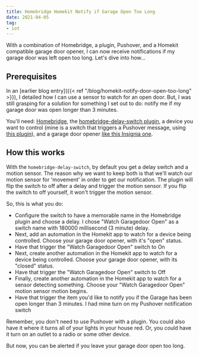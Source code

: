 ```yaml
---
title: Homebridge Homekit Notify if Garage Open Too Long
date: 2021-04-05
tag:
- iot
---
```

With a combination of Homebridge, a plugin, Pushover, and a Homekit compatible garage door opener, I can now receive notifications if my garage door was left open too long. Let's dive into how...

<!--more-->

## Prerequisites

In an [earlier blog entry]({{< ref "/blog/homekit-notify-door-open-too-long" >}}), I detailed how I can use a sensor to watch for an open door.  But, I was still grasping for a solution for something I set out to do: notify me if my garage door was open longer than 3 minutes.  

You'll need: [Homebridge](https://homebridge.io), the [homebridge-delay-switch plugin](https://www.npmjs.com/package/homebridge-delay-switch), a device you want to control (mine is a switch that triggers a Pushover message, using [this plugin](https://www.npmjs.com/package/homebridge-messenger)), and a garage door opener [like this Insignia one](https://www.bestbuy.com/site/insignia-wi-fi-garage-door-controller-for-apple-homekit-white/5933701.p?skuId=5933701).

## How this works

With the `homebridge-delay-switch`, by default you get a delay switch and a motion sensor.  The reason why we want to keep both is that we'll watch our motion sensor for 'movement' in order to get our notification. The plugin will flip the switch to off after a delay and trigger the motion sensor.  If you flip the switch to off yourself, it won't trigger the motion sensor.

So, this is what you do:

* Configure the switch to have a memorable name in the Homebridge plugin and choose a delay. I chose "Watch Garagedoor Open" as a switch name with 180000 millisecond (3 minute) delay.
* Next, add an automation in the Homekit app to watch for a device being controlled. Choose your garage door opener, with it's "open" status.
* Have that trigger the "Watch Garagedoor Open" switch to On
* Next, create another automation in the Homekit app to watch for a device being controlled.  Choose your garage door opener, with its "closed" status.
* Have that trigger the "Watch Garagedoor Open" switch to Off
* Finally, create another automation in the Homekit app to watch for a sensor detecting something.  Choose your "Watch Garagedoor Open" motion sensor motion begins.
* Have that trigger the item you'd like to notify you if the Garage has been open longer than 3 minutes. I had mine turn on my Pushover notification switch

Remember, you don't need to use Pushover with a plugin. You could also have it where it turns all of your lights in your house red.  Or, you could have it turn on an outlet to a radio or some other device.

But now, you can be alerted if you leave your garage door open too long.
